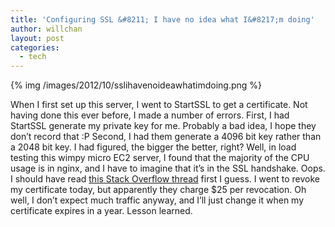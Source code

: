 ```yaml
---
title: 'Configuring SSL &#8211; I have no idea what I&#8217;m doing'
author: willchan
layout: post
categories:
  - tech
---
```

{% img /images/2012/10/sslihavenoideawhatimdoing.png %}

When I first set up this server, I went to StartSSL to get a certificate. Not having done this ever before, I made a number of errors. First, I had StartSSL generate my private key for me. Probably a bad idea, I hope they don’t record that :P Second, I had them generate a 4096 bit key rather than a 2048 bit key. I had figured, the bigger the better, right? Well, in load testing this wimpy micro EC2 server, I found that the majority of the CPU usage is in nginx, and I have to imagine that it’s in the SSL handshake. Oops. I should have read [this Stack Overflow thread][1] first I guess. I went to revoke my certificate today, but apparently they charge $25 per revocation. Oh well, I don’t expect much traffic anyway, and I’ll just change it when my certificate expires in a year. Lesson learned.

 [1]: http://stackoverflow.com/questions/589834/what-rsa-key-length-should-i-use-for-my-ssl-certificates
